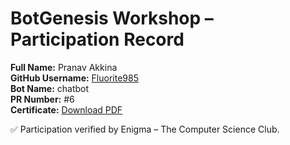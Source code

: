 # BotGenesis Workshop – Participation Record

**Full Name:** Pranav Akkina  
**GitHub Username:** [Fluorite985](https://github.com/Fluorite985)  
**Bot Name:** chatbot  
**PR Number:** #6  
**Certificate:** [Download PDF](../certs/PranavAkkina.pdf)

✅ Participation verified by Enigma – The Computer Science Club.

